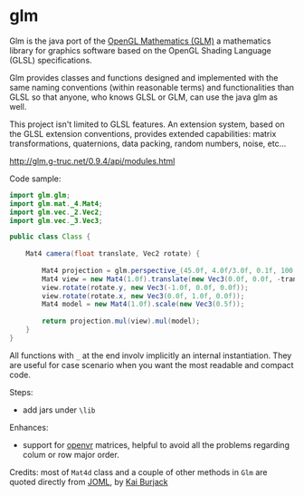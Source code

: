 glm
====

Glm is the java port of the [OpenGL Mathematics (GLM)](http://glm.g-truc.net/0.9.7/index.html) a mathematics library for graphics software based on the OpenGL Shading Language (GLSL) specifications.

Glm provides classes and functions designed and implemented with the same naming conventions (within reasonable terms) and functionalities than GLSL so that anyone, who knows GLSL or GLM, can use the java glm as well.

This project isn't limited to GLSL features. An extension system, based on the GLSL extension conventions, provides extended capabilities: matrix transformations, quaternions, data packing, random numbers, noise, etc...


http://glm.g-truc.net/0.9.4/api/modules.html


Code sample:

```java
import glm.glm;
import glm.mat._4.Mat4;
import glm.vec._2.Vec2;
import glm.vec._3.Vec3;

public class Class {
    
    Mat4 camera(float translate, Vec2 rotate) {
        
        Mat4 projection = glm.perspective_(45.0f, 4.0f/3.0f, 0.1f, 100.0f);
        Mat4 view = new Mat4(1.0f).translate(new Vec3(0.0f, 0.0f, -translate));
        view.rotate(rotate.y, new Vec3(-1.0f, 0.0f, 0.0f));
        view.rotate(rotate.x, new Vec3(0.0f, 1.0f, 0.0f));
        Mat4 model = new Mat4(1.0f).scale(new Vec3(0.5f));
        
        return projection.mul(view).mul(model);
    }
}
```

All functions with `_` at the end involv implicitly an internal instantiation. They are useful for case scenario when you want the most readable and compact code.

Steps:

- add jars under `\lib`

Enhances:

- support for [openvr](https://github.com/java-graphics-society/openvr) matrices, helpful to avoid all the problems regarding colum or row major order.


Credits: most of `Mat4d` class and a couple of other methods in `Glm` are quoted directly from [JOML](https://github.com/JOML-CI/JOML), by [Kai Burjack](https://github.com/httpdigest)
